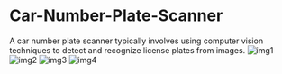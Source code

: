# Car-Number-Plate-Scanner
A car number plate scanner typically involves using computer vision techniques to detect and recognize license plates from images.
![img1](https://github.com/user-attachments/assets/9466030b-e846-417f-af70-1822838e38d2)
![img2](https://github.com/user-attachments/assets/18a6089c-a696-4681-9a17-eb79dc4f431a)
![img3](https://github.com/user-attachments/assets/7a1d2db4-6ca9-4838-8708-051e4d5c43e1)
![img4](https://github.com/user-attachments/assets/4ad8417b-eb97-42e0-8067-a2ed33fd67f9)
